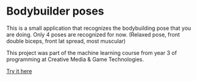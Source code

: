 # Bodybuilder poses
This is a small application that recognizes the bodybuilding pose that you are doing. Only 4 poses are recognized for now. (Relaxed pose, front double biceps, front lat spread, most muscular) 

This project was part of the machine learning course from year 3 of programming at Creative Media & Game Technologies. 

[Try it here]([https://ismailyaman.github.io/bodybuilder-poses/](https://ismailyaman.github.io/ml-bodybuilder-pose-recognition/)https://ismailyaman.github.io/ml-bodybuilder-pose-recognition/)
